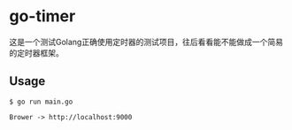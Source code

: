 # go-timer

这是一个测试Golang正确使用定时器的测试项目，往后看看能不能做成一个简易的定时器框架。

## Usage

```
$ go run main.go

Brower -> http://localhost:9000
```